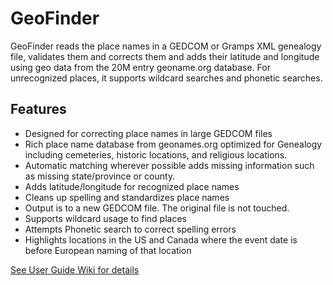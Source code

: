 # GeoFinder 
GeoFinder reads the place names in a GEDCOM or Gramps XML genealogy file, validates them and corrects them and adds their latitude and longitude using geo data from the 20M entry geoname.org database.  For unrecognized places, it supports wildcard searches and phonetic searches.    

<a name="features"></a>
## Features  
* Designed for correcting place names in large GEDCOM files
* Rich place name database from geonames.org optimized for Genealogy including cemeteries, historic locations, and religious locations.
* Automatic matching wherever possible adds missing information such as missing state/province or county.
* Adds latitude/longitude for recognized place names
* Cleans up spelling and standardizes place names
* Output is to a new GEDCOM file.  The original file is not touched.
* Supports wildcard usage to find places
* Attempts Phonetic search to correct spelling errors
* Highlights locations in the US and Canada where the event date is before European naming of that location
   
[See User Guide Wiki for details](https://github.com/corb555/GeoFinder/wiki/User-Guide)
